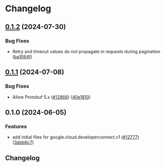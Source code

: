 # Changelog

## [0.1.2](https://github.com/googleapis/google-cloud-python/compare/google-cloud-developerconnect-v0.1.1...google-cloud-developerconnect-v0.1.2) (2024-07-30)


### Bug Fixes

* Retry and timeout values do not propagate in requests during pagination ([ba1064f](https://github.com/googleapis/google-cloud-python/commit/ba1064fd6a63ccbe8a390c0026f32c5772c728a5))

## [0.1.1](https://github.com/googleapis/google-cloud-python/compare/google-cloud-developerconnect-v0.1.0...google-cloud-developerconnect-v0.1.1) (2024-07-08)


### Bug Fixes

* Allow Protobuf 5.x ([#12866](https://github.com/googleapis/google-cloud-python/issues/12866)) ([40e1810](https://github.com/googleapis/google-cloud-python/commit/40e18101eaaeefe4baa090c3b4f7a96209ea5735))

## 0.1.0 (2024-06-05)


### Features

* add initial files for google.cloud.developerconnect.v1 ([#12777](https://github.com/googleapis/google-cloud-python/issues/12777)) ([3deb6c7](https://github.com/googleapis/google-cloud-python/commit/3deb6c728455ca41180527b268d2f18445136520))

## Changelog
